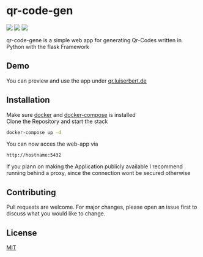 # qr-code-gen
![](https://badgen.net/badge/python/3.9/green)
![](https://badgen.net/badge/docker/compose?icon=docker)
![](https://badgen.net/badge/flask/2.2.2/yellow)

qr-code-gene is a simple web app for generating Qr-Codes written in Python with the flask Framework

## Demo

You can preview and use the app under [qr.luiserbert.de](https://qr.luiserbert.de "qr.luiserbert.de")

## Installation

Make sure [docker](https://docs.docker.com/get-docker "Docker Docs") and [docker-compose](https://docs.docker.com/compose/install/ "Docker-Compose Docs") is installed  
Clone the Repository and start the stack

```bash
docker-compose up -d
```

You can now acces the web-app via

```
http://hostname:5432
```

If you plann on making the Application publicly available I recommend running behind a proxy, since the connection wont be secured otherwise

## Contributing
Pull requests are welcome. For major changes, please open an issue first to discuss what you would like to change.

## License
[MIT](https://choosealicense.com/licenses/mit/)
